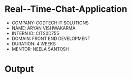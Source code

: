 # Real--Time-Chat-Application

* COMPANY: CODTECH IT SOLUTIONS 
* NAME: ARYAN VISHWAKARMA 
* INTERN ID: CITS0D755 
* DOMAIN: FRONT END DEVELOPMENT 
* DURATION: 4 WEEKS 
* MENTOR: NEELA SANTOSH

# Output
